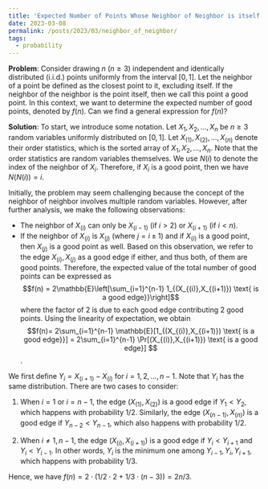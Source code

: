 ```yaml
---
title: 'Expected Number of Points Whose Neighbor of Neighbor is itself'
date: 2023-03-08
permalink: /posts/2023/03/neighbor_of_neighbor/
tags:
  - probability
---
```


**Problem**: Consider drawing $n$ ($n \geq 3$) independent and identically distributed (i.i.d.) points uniformly from the interval $[0,1]$. Let the neighbor of a point be defined as the closest point to it, excluding itself. If the neighbor of the neighbor is the point itself, then we call this point a good point. In this context, we want to determine the expected number of good points, denoted by $f(n)$. Can we find a general expression for $f(n)$?


**Solution**: To start, we introduce some notation. Let $X_1,X_2,\dots,X_n$ be $n \geq 3$ random variables uniformly distributed on $[0,1]$. Let $X_{(1)},X_{(2)},\dots,X_{(n)}$ denote their order statistics, which is the sorted array of $X_1,X_2,\dots,X_n$. Note that the order statistics are random variables themselves. We use $N(i)$ to denote the index of the neighbor of $X_i$. Therefore, if $X_i$ is a good point, then we have $N(N(i))=i$.

Initially, the problem may seem challenging because the concept of the neighbor of neighbor involves multiple random variables. However, after further analysis, we make the following observations:

- The neighbor of $X_{(i)}$ can only be $X_{(i-1)}$ (if $i > 2$) or $X_{(i+1)}$ (if $i < n$).
- If the neighbor of $X_{(i)}$ is $X_{(j)}$ (where $j=i\pm 1$) and if $X_{(i)}$ is a good point, then $X_{(j)}$ is a good point as well. Based on this observation, we refer to the edge ${X_{(i)},X_{(j)}}$ as a good edge if either, and thus both, of them are good points. Therefore, the expected value of the total number of good points can be expressed as $$f(n) = 2\mathbb{E}\left[\sum_{i=1}^{n-1} 1_{(X_{(i)},X_{(i+1)}) \text{ is a good edge}}\right]$$ where the factor of 2 is due to each good edge contributing 2 good points. Using the linearity of expectation, we obtain $$f(n)= 2\sum_{i=1}^{n-1} \mathbb{E}[1_{(X_{(i)},X_{(i+1)}) \text{ is a good edge}}] = 2\sum_{i=1}^{n-1} \Pr[(X_{(i)},X_{(i+1)}) \text{ is a good edge}] $$. 

We first define $Y_i = X_{(i+1)} - X_{(i)}$ for $i=1,2,\dots,n-1$. Note that $Y_i$ has the same distribution. There are two cases to consider:

1. When $i=1$ or $i=n-1$, the edge $(X_{(1)},X_{(2)})$ is a good edge if $Y_1 < Y_2$, which happens with probability $1/2$. Similarly, the edge $(X_{(n-1)},X_{(n)})$ is a good edge if $Y_{n-2} < Y_{n-1}$, which also happens with probability $1/2$.

2. When $i\ne 1,n-1$, the edge $(X_{(i)},X_{(i+1)})$ is a good edge if $Y_i < Y_{i+1}$ and $Y_i < Y_{i-1}$. In other words, $Y_i$ is the minimum one among $Y_{i-1},Y_i,Y_{i+1}$, which happens with probability $1/3$.

Hence, we have $f(n) = 2\cdot ( 1/2\cdot 2 + 1/3\cdot (n-3))=2n/3$. 